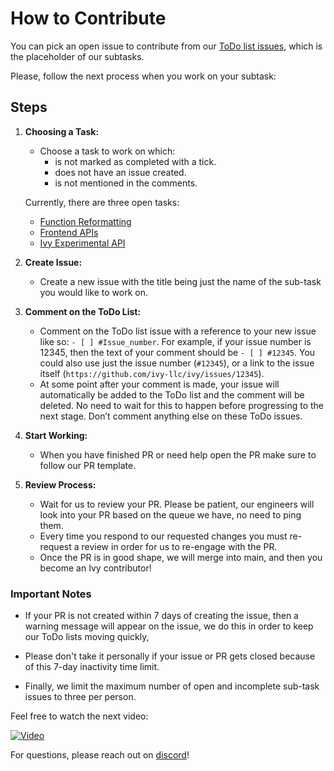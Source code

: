 # How to Contribute

You can pick an open issue to contribute from our [ToDo list issues](https://github.com/unifyai/ivy/issues?q=is%3Aopen+is%3Aissue+label%3AToDo), which is the placeholder of our subtasks.

Please, follow the next process when you work on your subtask:

## Steps

1. **Choosing a Task:**

   - Choose a task to work on which:
     - is not marked as completed with a tick.
     - does not have an issue created.
     - is not mentioned in the comments.

   Currently, there are three open tasks:

   - [Function Reformatting](https://unify.ai/docs/ivy/overview/contributing/open_tasks.html#function-formatting)
   - [Frontend APIs](https://unify.ai/docs/ivy/overview/contributing/open_tasks.html#frontend-apis)
   - [Ivy Experimental API](https://unify.ai/docs/ivy/overview/contributing/open_tasks.html#ivy-experimental-api)

2. **Create Issue:**

   - Create a new issue with the title being just the name of the sub-task you would like to work on.

3. **Comment on the ToDo List:**

   - Comment on the ToDo list issue with a reference to your new issue like so: `- [ ] #Issue_number`. For example, if your issue number is 12345, then the text of your comment should be `- [ ] #12345`. You could also use just the issue number (`#12345`), or a link to the issue itself (`https://github.com/ivy-llc/ivy/issues/12345`).
   - At some point after your comment is made, your issue will automatically be added to the ToDo list and the comment will be deleted. No need to wait for this to happen before progressing to the next stage. Don’t comment anything else on these ToDo issues.

4. **Start Working:**

   - When you have finished PR or need help open the PR make sure to follow our PR template.

5. **Review Process:**
   - Wait for us to review your PR. Please be patient, our engineers will look into your PR based on the queue we have, no need to ping them.
   - Every time you respond to our requested changes you must re-request a review in order for us to re-engage with the PR.
   - Once the PR is in good shape, we will merge into main, and then you become an Ivy contributor!

### Important Notes

- If your PR is not created within 7 days of creating the issue, then a warning message will appear on the issue, we do this in order to keep our ToDo lists moving quickly,
- Please don't take it personally if your issue or PR gets closed because of this 7-day inactivity time limit.

- Finally, we limit the maximum number of open and incomplete sub-task issues to three per person.

 Feel free to watch the next video:

[![Video](https://img.youtube.com/vi/wBKTOGmwfbo/0.jpg)](https://www.youtube.com/embed/wBKTOGmwfbo)

For questions, please reach out on [discord](https://discord.gg/uYRmyPxMQq)!
